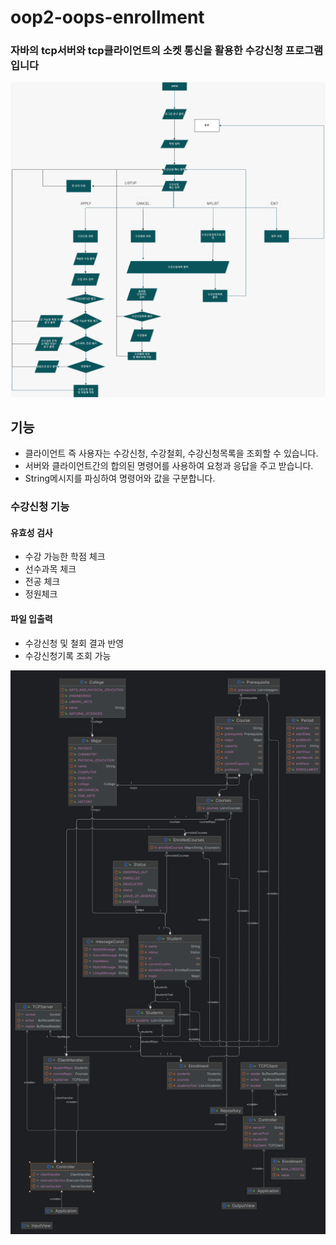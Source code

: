 # oop2-oops-enrollment
### 자바의 tcp서버와 tcp클라이언트의 소켓 통신을 활용한 수강신청 프로그램입니다
![FlowChart](./0424플로우차트수정-최최종-1.drawio.png)  

## 기능
* 클라이언트 즉 사용자는 수강신청, 수강철회, 수강신청목록을 조회할 수 있습니다.
* 서버와 클라이언트간의 합의된 명령어를 사용하여 요청과 응답을 주고 받습니다.
* String메시지를 파싱하여 명령어와 값을 구분합니다.
### 수강신청 기능
#### 유효성 검사
- 수강 가능한 학점 체크
- 선수과목 체크
- 전공 체크
- 정원체크
#### 파일 입출력
- 수강신청 및 철회 결과 반영
- 수강신청기록 조회 가능

![image.png](./dg.png)
